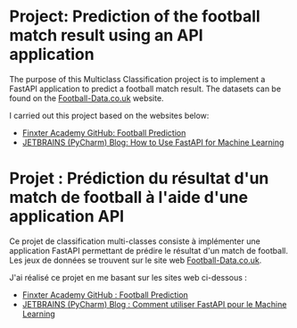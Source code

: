 # Project: Prediction of the football match result using an API application

The purpose of this Multiclass Classification project is to implement a FastAPI application to predict a football match result.
The datasets can be found on the [Football-Data.co.uk](https://www.football-data.co.uk/) website.

I carried out this project based on the websites below:
- [Finxter Academy GitHub: Football Prediction](https://github.com/finxter/Football_Prediction/)
- [JETBRAINS (PyCharm) Blog: How to Use FastAPI for Machine Learning](https://blog.jetbrains.com/pycharm/2024/09/how-to-use-fastapi-for-machine-learning/#develop-ml-fastapi-applications-with-pycharm/)



# Projet : Prédiction du résultat d'un match de football à l'aide d'une application API

Ce projet de classification multi-classes consiste à implémenter une application FastAPI permettant de prédire le résultat d'un match de football.
Les jeux de données se trouvent sur le site web [Football-Data.co.uk](https://www.football-data.co.uk/).

J'ai réalisé ce projet en me basant sur les sites web ci-dessous :
- [Finxter Academy GitHub : Football Prediction](https://github.com/finxter/Football_Prediction/)
- [JETBRAINS (PyCharm) Blog : Comment utiliser FastAPI pour le Machine Learning](https://blog.jetbrains.com/pycharm/2024/09/how-to-use-fastapi-for-machine-learning/#develop-ml-fastapi-applications-with-pycharm/)
